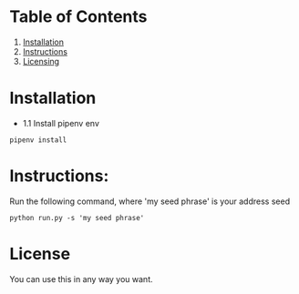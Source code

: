 # Table of Contents
1. [Installation](README.md#installation)
2. [Instructions](README.md#instructions)
3. [Licensing](README.md#license)

# Installation
- 1.1 Install pipenv env
```
pipenv install
```

# Instructions:
Run the following command, where 'my seed phrase' is your address seed
```
python run.py -s 'my seed phrase'
```

# License
You can use this in any way you want.